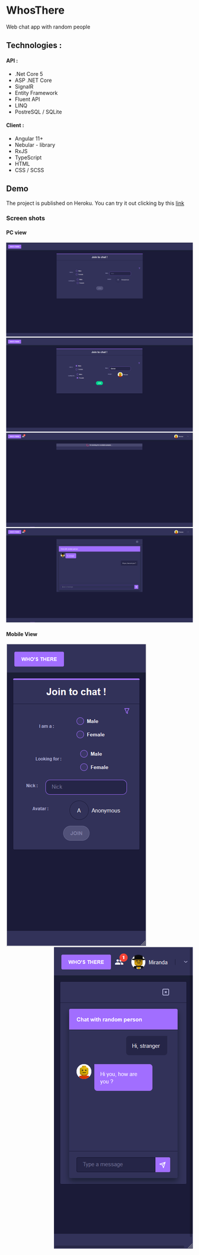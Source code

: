 # WhosThere
Web chat app with random people

## Technologies :

#### API : 
- .Net Core 5
- ASP .NET Core
- SignalR
- Entity Framework
- Fluent API
- LINQ
- PostreSQL / SQLite

#### Client :
- Angular 11+
- Nebular - library
- RxJS
- TypeScript
- HTML
- CSS / SCSS

## Demo 
The project is published on Heroku. You can try it out clicking by this [link](https://whosthere-banaw.herokuapp.com/)

### Screen shots

#### PC view

![](RAW/Home_Pc.PNG)
![](RAW/JoinForm_Pc.PNG)
![](RAW/Stage1_Pc.PNG)
![](RAW/Stage2_Pc.PNG)

#### Mobile View

<img align="left" src="RAW/Home_mobile.PNG"><img align="right" src="RAW/Stage2_mobile.PNG">
